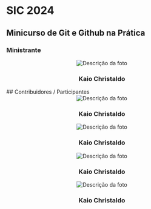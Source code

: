 


# SIC 2024

## Minicurso de Git e Github na Prática

### Ministrante

<div style="text-align: center;">
  <img src="https://avatars.githubusercontent.com/u/49682105?v=4" alt="Descrição da foto" width: 50px; height: 50px;">
  <h3>Kaio Christaldo</h3>
</div>
## Contribuidores / Participantes
<div>
  <div style="text-align: center;">
    <img src="https://avatars.githubusercontent.com/u/49682105?v=4" alt="Descrição da foto" width: 50px; height: 50px;">
    <h3>Kaio Christaldo</h3>
  </div>
  <div style="text-align: center;">
    <img src="https://avatars.githubusercontent.com/u/49682105?v=4" alt="Descrição da foto" width: 50px; height: 50px;">
    <h3>Kaio Christaldo</h3>
  </div>
  <div style="text-align: center;">
    <img src="https://avatars.githubusercontent.com/u/49682105?v=4" alt="Descrição da foto" width: 50px; height: 50px;">
    <h3>Kaio Christaldo</h3>
  </div>
  <div style="text-align: center;">
    <img src="https://avatars.githubusercontent.com/u/49682105?v=4" alt="Descrição da foto" width: 50px; height: 50px;">
    <h3>Kaio Christaldo</h3>
  </div>
        
</div>



